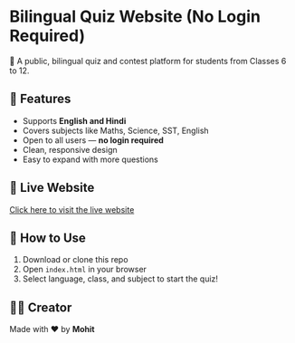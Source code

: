 # Bilingual Quiz Website (No Login Required)

🎯 A public, bilingual quiz and contest platform for students from Classes 6 to 12.

## 🧠 Features

- Supports **English and Hindi**
- Covers subjects like Maths, Science, SST, English
- Open to all users — **no login required**
- Clean, responsive design
- Easy to expand with more questions

## 🚀 Live Website

[Click here to visit the live website](https://mohitkumar278.github.io/quiz-website/)

## 📁 How to Use

1. Download or clone this repo
2. Open `index.html` in your browser
3. Select language, class, and subject to start the quiz!

## 👨‍💻 Creator

Made with ❤️ by **Mohit**
